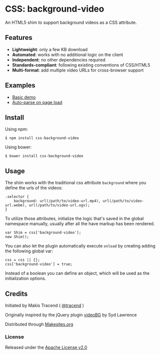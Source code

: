 # CSS: background-video

An HTML5 shim to support background videos as a CSS attribute.


## Features

* **Lightweight**: only a few KB download
* **Automated**: works with no additional logic on the client
* **Independent**: no other dependencies required
* **Standards-compliant**: following existing conventions of CSS/HTML5
* **Multi-format**: add multiple video URLs for cross-browser support


## Examples

* [Basic demo](http://rawgit.com/makesites/css-background-video/master/examples/basic.html)
* [Auto-parse on page load](http://rawgit.com/makesites/css-background-video/master/examples/autoparse.html)


## Install

Using npm:
```
$ npm install css-background-video
```

Using bower:
```
$ bower install css-background-video
```


## Usage

The shim works with the traditional css attribute ```background``` where you define the urls of the videos:
```
.selector {
	background: url(/path/to/video-url.mp4), url(/path/to/video-url.webm), url(/path/to/video-url.ogv);
}
```
To utilize those attributes, initialize the logic that's saved in the global namespace manually, usually after all the have markup has been rendered.
```
var Shim = css['background-video'];
new Shim();
```
You can also let the plugin automatically execute ```onload``` by creating adding the following global var:
```
css = css || {};
css['background-video'] = true;
```
Instead of a boolean you can define an object, which will be used as the initialization options.


## Credits

Initiated by Makis Tracend ( [@tracend](http://github.com/tracend) )

Originally inspired by the jQuery plugin [videoBG](https://github.com/sydlawrence/jquery.videoBG) by Syd Lawrence

Distributed through [Makesites.org](http://makesites.org/)

### License

Released under the [Apache License v2.0](http://www.makesites.org/licenses/APACHE-2.0)
